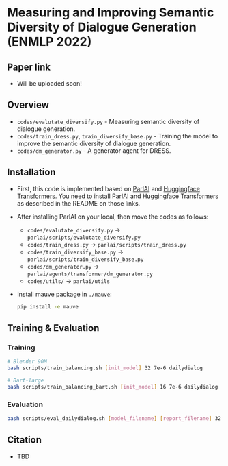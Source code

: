 # Measuring and Improving Semantic Diversity of Dialogue Generation (ENMLP 2022)

## Paper link

- Will be uploaded soon!

## Overview

- `codes/evalutate_diversify.py` - Measuring semantic diversity of dialogue generation.
- `codes/train_dress.py`, `train_diversify_base.py` - Training the model to improve the semantic diversity of dialogue generation.
- `codes/dm_generator.py` - A generator agent for DRESS.

## Installation

- First, this code is implemented based on [ParlAI](https://github.com/facebookresearch/ParlAI) and [Huggingface Transformers](https://github.com/huggingface/transformers).
  You need to install ParlAI and Huggingface Transformers as described in the README on those links.

- After installing ParlAI on your local, then move the codes as follows:
  - `codes/evalutate_diversify.py` -> `parlai/scripts/evalutate_diversify.py`
  - `codes/train_dress.py` -> `parlai/scripts/train_dress.py`
  - `codes/train_diversify_base.py` -> `parlai/scripts/train_diversify_base.py`
  - `codes/dm_generator.py` -> `parlai/agents/transformer/dm_generator.py`
  - `codes/utils/` -> `parlai/utils`

- Install mauve package in `./mauve`:
  ```bash
  pip install -e mauve
  ```

## Training & Evaluation

### Training

```bash
# Blender 90M
bash scripts/train_balancing.sh [init_model] 32 7e-6 dailydialog

# Bart-large
bash scripts/train_balancing_bart.sh [init_model] 16 7e-6 dailydialog
```

### Evaluation

```bash
bash scripts/eval_dailydialog.sh [model_filename] [report_filename] 32
```

## Citation

- TBD
